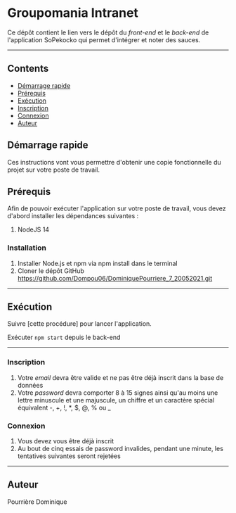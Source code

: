 # Groupomania Intranet
Ce dépôt contient le lien vers le dépôt du _front-end_ et le _back-end_ de l'application SoPekocko qui permet d'intégrer et noter des sauces.

---

## Contents
* [Démarrage rapide](#Démarrage-rapide)
* [Prérequis](#Prérequis)
* [Exécution](#Exécution)
* [Inscription](#Inscription)
* [Connexion](#Connexion)
* [Auteur](#Auteur)


## Démarrage rapide
Ces instructions vont vous permettre d'obtenir une copie fonctionnelle du projet sur votre poste de travail.

## Prérequis
Afin de pouvoir exécuter l'application sur votre poste de travail, vous devez d'abord installer les dépendances suivantes :
 1. NodeJS 14
 
### Installation
  1. Installer Node.js et npm via npm install dans le terminal
  2. Cloner le dépôt GitHub https://github.com/Dompou06/DominiquePourriere_7_20052021.git
  
---
 
## Exécution
Suivre [cette procédure] pour lancer l'application.
 
Exécuter `npm start` depuis le back-end

---

### Inscription

1. Votre *email* devra être valide et ne pas être déjà inscrit dans la base de données
2. Votre *password* devra comporter 8 à 15 signes ainsi qu'au moins une lettre minuscule et une majuscule, un chiffre et un caractère spécial équivalent -, +, !, *, $, @, % ou _

### Connexion

1. Vous devez vous être déjà inscrit
2. Au bout de cinq essais de password invalides, pendant une minute, les tentatives suivantes seront rejetées

---

## Auteur
Pourrière Dominique
